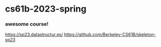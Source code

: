 # cs61b-2023-spring
### awesome course!


https://sp23.datastructur.es/
https://github.com/Berkeley-CS61B/skeleton-sp23
